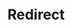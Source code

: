 ﻿---
layout: src/layouts/Redirect.astro
title: Redirect
redirect: /docs/projects/project-triggers
pubDate:  2023-01-01
navSearch: false
navSitemap: false
navMenu: false
---
